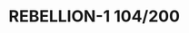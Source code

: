 # REBELLION-1                                                                                                           104/200

